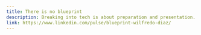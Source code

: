 ```yaml
---
title: There is no blueprint
description: Breaking into tech is about preparation and presentation. From LinkedIn optimization to building in public, the article shows how developers can create opportunities and prove their value.
link: https://www.linkedin.com/pulse/blueprint-wilfredo-diaz/
---
```


